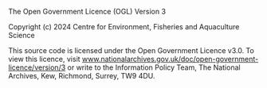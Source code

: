 The Open Government Licence (OGL) Version 3

Copyright (c) 2024 Centre for Environment, Fisheries and Aquaculture Science

This source code is licensed under the Open Government Licence v3.0. To view this licence, visit www.nationalarchives.gov.uk/doc/open-government-licence/version/3 or write to the Information Policy Team, The National Archives, Kew, Richmond, Surrey, TW9 4DU.

